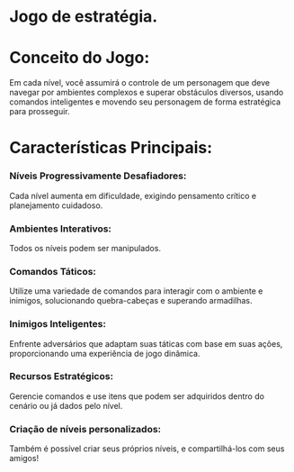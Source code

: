 # Jogo de estratégia.

# Conceito do Jogo:
Em cada nível, você assumirá o controle de um personagem que deve navegar por ambientes complexos e superar obstáculos diversos, usando comandos inteligentes e movendo seu personagem de forma estratégica para prosseguir.

# Características Principais:

### Níveis Progressivamente Desafiadores:
  Cada nível aumenta em dificuldade, exigindo pensamento crítico e planejamento cuidadoso.

### Ambientes Interativos:
  Todos os níveis podem ser manipulados.

### Comandos Táticos:
  Utilize uma variedade de comandos para interagir com o ambiente e inimigos, solucionando quebra-cabeças e superando armadilhas.

### Inimigos Inteligentes:
  Enfrente adversários que adaptam suas táticas com base em suas ações, proporcionando uma experiência de jogo dinâmica.

### Recursos Estratégicos:
  Gerencie comandos e use itens que podem ser adquiridos dentro do cenário ou já dados pelo nível.

### Criação de níveis personalizados:
  Também é possível criar seus próprios níveis, e compartilhá-los com seus amigos!

